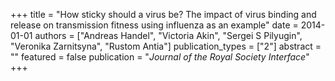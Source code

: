 +++
title = "How sticky should a virus be? The impact of virus binding and release on transmission fitness using influenza as an example"
date = 2014-01-01
authors = ["Andreas Handel", "Victoria Akin", "Sergei S Pilyugin", "Veronika Zarnitsyna", "Rustom Antia"]
publication_types = ["2"]
abstract = ""
featured = false
publication = "*Journal of the Royal Society Interface*"
+++

